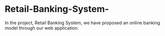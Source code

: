 # Retail-Banking-System-
In the project, Retail Banking System, we have proposed an online banking model through our web application. 
